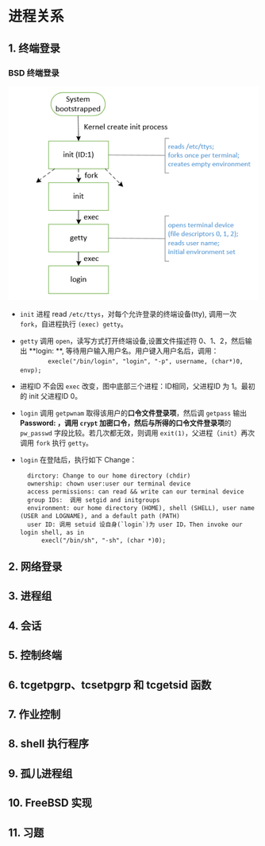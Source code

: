 # 进程关系
## 1. 终端登录
### BSD 终端登录
![login_invoked](https://github.com/JMWY/MyBlog/blob/master/AdvancedProgrammingInTheUnixEnvironment_v3/images/chapter9/login_invoked.PNG)

* `init` 进程 read `/etc/ttys`，对每个允许登录的终端设备(tty), 调用一次 `fork`，自进程执行 `(exec) getty`。
* `getty` 调用 `open`，读写方式打开终端设备,设置文件描述符 0、1、2，然后输出 **login: **, 等待用户输入用户名。用户键入用户名后，调用：       
　　　　`execle("/bin/login", "login", "-p", username, (char*)0, envp);`
* 进程ID 不会因 `exec` 改变，图中底部三个进程：ID相同，父进程ID 为 1。最初的 init 父进程ID 0。
* `login` 调用 `getpwnam` 取得该用户的**口令文件登录项**，然后调 `getpass`  输出 **Password: **，调用 `crypt` 加密口令，然后与所得的**口令文件登录项**的 `pw_passwd` 字段比较。若几次都无效，则调用 `exit(1)`，父进程（`init`）再次调用 `fork` 执行 `getty`。
* `login` 在登陆后，执行如下 Change：       

        dirctory: Change to our home directory (chdir)    
        ownership: chown user:user our terminal device   
        access permissions: can read && write can our terminal device     
        group IDs:  调用 setgid and initgroups    
        environment: our home directory (HOME), shell (SHELL), user name (USER and LOGNAME), and a default path (PATH)      
        user ID: 调用 setuid 设自身(`login`)为 user ID，Then invoke our login shell, as in
            execl("/bin/sh", "-sh", (char *)0);


## 2. 网络登录

## 3. 进程组

## 4. 会话

## 5. 控制终端

## 6. tcgetpgrp、tcsetpgrp 和 tcgetsid 函数

## 7. 作业控制

## 8. shell 执行程序

## 9. 孤儿进程组

## 10. FreeBSD 实现

## 11. 习题



